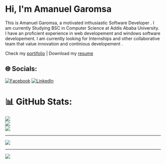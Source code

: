 # Hi, I'm Amanuel Garomsa

This is Amanuel Garomsa, a motivated inthusiastic Software Developer . I am currently Studying BSC in Computer Science at Addis Ababa University. I have an proficient experience in web developement and windows software developement. I am currently looking for Internships and other collaborative team that value innovation and continious developement .

  Check my [portifolio](https:/amanuel-p.vercel.app)  |  Download my [resume](https://docs.google.com/uc?export=download&id=10qdIFWepKTKb8dww6NyDEdK56JSG4MHj)

## 🌐 Socials:
[![Facebook](https://img.shields.io/badge/Facebook-%231877F2.svg?logo=Facebook&logoColor=white)](https://www.facebook.com/amanuel.garomsa.1/) [![LinkedIn](https://img.shields.io/badge/LinkedIn-%230077B5.svg?logo=linkedin&logoColor=white)](https://linkedin.com/in/amanuel-garomsa-36ba79213) 

# 📊 GitHub Stats:
![](https://github-readme-stats.vercel.app/api?username=Amanuel-1&theme=dark&hide_border=true&include_all_commits=true&count_private=true)<br/>
![](https://github-readme-streak-stats.herokuapp.com/?user=Amanuel-1&theme=dark&hide_border=true)<br/>
![](https://github-readme-stats.vercel.app/api/top-langs/?username=Amanuel-1&theme=dark&hide_border=true&include_all_commits=true&count_private=true&layout=compact)

---
[![](https://visitcount.itsvg.in/api?id=Amanuel-1&icon=0&color=0)](https://visitcount.itsvg.in)

<!-- Proudly created with GPRM ( https://gprm.itsvg.in ) -->
---
[![](https://visitcount.itsvg.in/api?id=Amanuel-1&icon=5&color=3)](https://visitcount.itsvg.in)

<!-- Proudly created with GPRM ( https://gprm.itsvg.in ) -->
